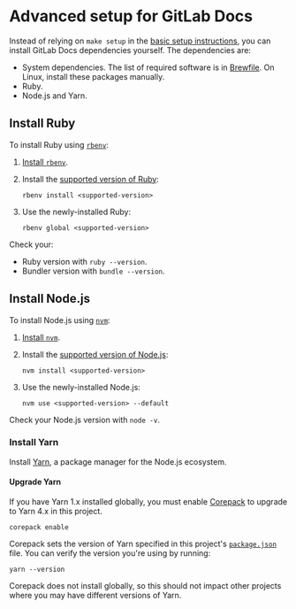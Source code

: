 # Advanced setup for GitLab Docs

Instead of relying on `make setup` in the [basic setup instructions](setup.md), you can install GitLab Docs
dependencies yourself. The dependencies are:

- System dependencies. The list of required software is in [Brewfile](/Brewfile). On Linux, install these packages manually.
- Ruby.
- Node.js and Yarn.

## Install Ruby

To install Ruby using [`rbenv`](https://github.com/rbenv/rbenv):

1. [Install `rbenv`](https://github.com/rbenv/rbenv#installation).
1. Install the [supported version of Ruby](../.ruby-version):

   ```shell
   rbenv install <supported-version>
   ```

1. Use the newly-installed Ruby:

   ```shell
   rbenv global <supported-version>
   ```

Check your:

- Ruby version with `ruby --version`.
- Bundler version with `bundle --version`.

## Install Node.js

To install Node.js using [`nvm`](https://github.com/nvm-sh/nvm):

1. [Install `nvm`](https://github.com/nvm-sh/nvm#installation-and-update).
1. Install the [supported version of Node.js](../.nvmrc):

   ```shell
   nvm install <supported-version>
   ```

1. Use the newly-installed Node.js:

   ```shell
   nvm use <supported-version> --default
   ```

Check your Node.js version with `node -v`.

### Install Yarn

Install [Yarn](https://yarnpkg.com), a package manager for the Node.js ecosystem.

#### Upgrade Yarn

If you have Yarn 1.x installed globally, you must enable [Corepack](https://github.com/nodejs/corepack?tab=readme-ov-file#-corepack) to upgrade to Yarn 4.x in this project.

```shell
corepack enable
```

Corepack sets the version of Yarn specified in this project's [`package.json`](../package.json) file. You can verify the version you're using by running:

```shell
yarn --version
```

Corepack does not install globally, so this should not impact other projects where you may have different versions of Yarn.
